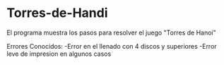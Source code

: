 # Torres-de-Handi
El programa muestra los pasos para resolver el juego "Torres de Hanoi"

Errores Conocidos:
-Error en el llenado con 4 discos y superiores 
-Error leve de impresion en algunos casos